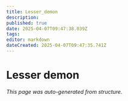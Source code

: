 ```yaml
---
title: Lesser_demon
description: 
published: true
date: 2025-04-07T09:47:38.039Z
tags: 
editor: markdown
dateCreated: 2025-04-07T09:47:35.741Z
---
```


# Lesser demon

*This page was auto-generated from structure.*